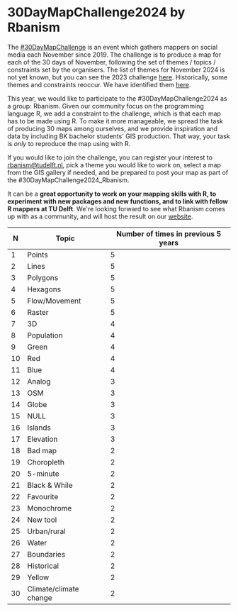 # 30DayMapChallenge2024 by Rbanism

The [#30DayMapChallenge](https://30daymapchallenge.com/) is an event which gathers mappers on social media each November since 2019. The challenge is to produce a map for each of the 30 days of November, following the set of themes / topics / constraints set by the organisers. The list of themes for November 2024 is not yet known, but you can see the 2023 challenge [here](https://github.com/user-attachments/assets/96b74577-642a-42e5-a191-085259cb6f83). Historically, some themes and constraints reoccur. We have identified them [here](https://github.com/Rbanism/30DayMapChallenge2024/blob/main/topics/historicalTopics.html).

This year, we would like to participate to the #30DayMapChallenge2024 as a group: Rbanism. Given our community focus on the programming language R, we add a constraint to the challenge, which is that each map has to be made using R. To make it more manageable, we spread the task of producing 30 maps among ourselves, and we provide inspiration and data by including BK bachelor students' GIS production. That way, your task is *only* to reproduce the map using with R.

If you would like to join the challenge, you can register your interest to rbanism@tudelft.nl, pick a theme you would like to work on, select a map from the GIS gallery if needed, and be prepared to post your map as part of the #30DayMapChallenge2024_Rbanism.

It can be a **great opportunity to work on your mapping skills with R, to experiment with new packages and new functions, and to link with fellow R mappers at TU Delft**. We're looking forward to see what Rbanism comes up with as a community, and will host the result on our [website](rbanism.org).


 N | Topic | Number of times in previous 5 years
 --- | --- | ---
 1 | Points | 5
 2 | Lines | 5
 3 | Polygons | 5
 4 | Hexagons | 5
 5 | Flow/Movement | 5
 6 | Raster | 5
 7 | 3D | 4
 8 | Population | 4
 9 | Green | 4
10 | Red | 4
11 | Blue | 4
12 | Analog | 3
13 | OSM | 3
14 | Globe | 3
15 | NULL | 3
16 | Islands | 3
17 | Elevation | 3
18 | Bad map | 2
19 | Choropleth | 2
20 | 5-minute | 2
21 | Black & While | 2 
22 | Favourite | 2
23 | Monochrome | 2
24 | New tool | 2
25 | Urban/rural | 2
26 | Water | 2
27 | Boundaries | 2
28 | Historical | 2
29 | Yellow | 2
30 | Climate/climate change | 2
